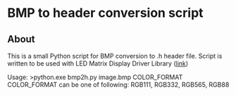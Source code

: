 # BMP to header conversion script

## About 

This is a small Python script for BMP conversion to .h header file. Script is written to be used with LED Matrix Display Driver Library ([link](https://github.com/OptoLAB/LED-Matrix-Display-Driver))

Usage:
     >python.exe bmp2h.py image.bmp COLOR_FORMAT
COLOR_FORMAT can be one of following: RGB111, RGB332, RGB565, RGB88